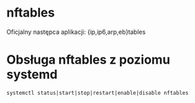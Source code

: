 
# nftables
Oficjalny następca aplikacji: {ip,ip6,arp,eb}tables

# Obsługa nftables z poziomu systemd
```
systemctl status|start|stop|restart|enable|disable nftables
```
